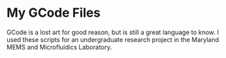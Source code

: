 # My GCode Files

GCode is a lost art for good reason, but is still a great language to know. I used these scripts for an undergraduate research project in the Maryland MEMS and Microfluidics Laboratory.
